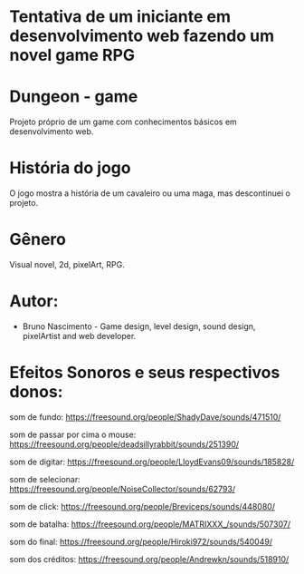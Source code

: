 # Tentativa de um iniciante em desenvolvimento web fazendo um novel game RPG

# Dungeon - game
Projeto próprio de um game com conhecimentos básicos em desenvolvimento web.

# História do jogo
O jogo mostra a história de um cavaleiro ou uma maga, mas descontinuei o projeto.

# Gênero
Visual novel, 2d, pixelArt, RPG.


# Autor: 

 - Bruno Nascimento - Game design, level design, sound design, pixelArtist and web developer.

# Efeitos Sonoros e seus respectivos donos:

som de fundo:
https://freesound.org/people/ShadyDave/sounds/471510/

som de passar por cima o mouse:
https://freesound.org/people/deadsillyrabbit/sounds/251390/

som de digitar:
https://freesound.org/people/LloydEvans09/sounds/185828/

som de selecionar:
https://freesound.org/people/NoiseCollector/sounds/62793/

som de click:
https://freesound.org/people/Breviceps/sounds/448080/

som de batalha:
https://freesound.org/people/MATRIXXX_/sounds/507307/

som do final:
https://freesound.org/people/Hiroki972/sounds/540049/

som dos créditos:
https://freesound.org/people/Andrewkn/sounds/518910/
